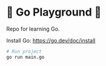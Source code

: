 # 🩵 Go Playground 🩵

Repo for learning Go.

Install Go: <https://go.dev/doc/install>

```bash
# Run project
go run main.go
```

